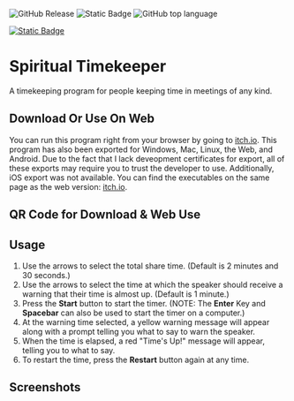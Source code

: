 ![GitHub Release](https://img.shields.io/github/v/release/dragonforge-dev/spiritual_timekeeper?style=plastic) ![Static Badge](https://img.shields.io/badge/Godot%20Engine-4.2-blue?style=plastic&logo=godotengine) ![GitHub top language](https://img.shields.io/github/languages/top/dragonforge-dev/spiritual_timekeeper?style=plastic)

[![Static Badge](https://img.shields.io/badge/itch.io-Run%20In%20Browser%20%2F%20Download-%23FA5C5C?style=plastic&logo=itchdotio)](https://tinyurl.com/rwx8yes2)

# Spiritual Timekeeper #
A timekeeping program for people keeping time in meetings of any kind.

## Download Or Use On Web ##
You can run this program right from your browser by going to [itch.io](https://tinyurl.com/rwx8yes2). This program has also been exported for Windows, Mac, Linux, the Web, and Android. Due to the fact that I lack deveopment certificates for export, all of these exports may require you to trust the developer to use. Additionally, iOS export was not available. You can find the executables on the same page as the web version: [itch.io](https://tinyurl.com/rwx8yes2).

## QR Code for Download & Web Use ##

## Usage ##
1. Use the arrows to select the total share time. (Default is 2 minutes and 30 seconds.)
2. Use the arrows to select the time at which the speaker should receive a warning that their time is almost up. (Default is 1 minute.)
3. Press the **Start** button to start the timer. (NOTE: The **Enter** Key and **Spacebar** can also be used to start the timer on a computer.)
4. At the warning time selected, a yellow warning message will appear along with a prompt telling you what to say to warn the speaker.
5. When the time is elapsed, a red "Time's Up!" message will appear, telling you to what to say.
6. To restart the time, press the **Restart** button again at any time.

## Screenshots ##
